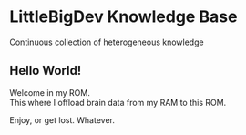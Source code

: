 # LittleBigDev Knowledge Base

Continuous collection of heterogeneous knowledge

## Hello World!

Welcome in my ROM.  
This where I offload brain data from my RAM to this ROM.

Enjoy, or get lost. Whatever.